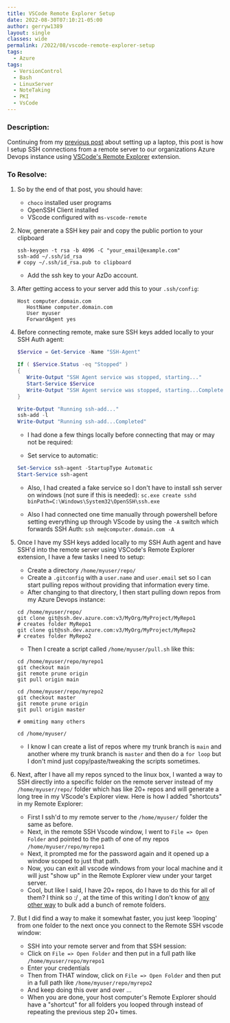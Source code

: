 ```yaml
---
title: VSCode Remote Explorer Setup
date: 2022-08-30T07:10:21-05:00
author: gerryw1389
layout: single
classes: wide
permalink: /2022/08/vscode-remote-explorer-setup
tags:
  - Azure
tags:
  - VersionControl
  - Bash
  - LinuxServer
  - NoteTaking
  - PKI
  - VsCode
---
```

<!--more-->

### Description:

Continuing from my [previous post](https://automationadmin.com/2022/03/setup-work-laptop) about setting up a laptop, this post is how I setup SSH connections from a remote server to our organizations Azure Devops instance using [VSCode's Remote Explorer](https://code.visualstudio.com/docs/remote/ssh) extension.

### To Resolve:

1. So by the end of that post, you should have:
   - `choco` installed user programs
   - OpenSSH Client installed
   - VScode configured with `ms-vscode-remote`

1. Now, generate a SSH key pair and copy the public portion to your clipboard

   ```shell
   ssh-keygen -t rsa -b 4096 -C "your_email@example.com"
   ssh-add ~/.ssh/id_rsa
   # copy ~/.ssh/id_rsa.pub to clipboard
   ```

   - Add the ssh key to your AzDo account.

1. After getting access to your server add this to your `.ssh/config`:

   ```escape
   Host computer.domain.com
      HostName computer.domain.com
      User myuser
      ForwardAgent yes
   ```

1. Before connecting remote, make sure SSH keys added locally to your SSH Auth agent:

   ```powershell
   $Service = Get-Service -Name "SSH-Agent"

   If ( $Service.Status -eq "Stopped" )
   {
      Write-Output "SSH Agent service was stopped, starting..."
      Start-Service $Service
      Write-Output "SSH Agent service was stopped, starting...Completed"
   }

   Write-Output "Running ssh-add..."
   ssh-add -l
   Write-Output "Running ssh-add...Completed"
   ```

   - I had done a few things locally before connecting that may or may not be required:

   - Set service to automatic:

   ```powershell
   Set-Service ssh-agent -StartupType Automatic
   Start-Service ssh-agent
   ```

   - Also, I had created a fake service so I don't have to install ssh server on windows (not sure if this is needed): `sc.exe create sshd binPath=C:\Windows\System32\OpenSSH\ssh.exe`

   - Also I had connected one time manually through powershell before setting everything up through VScode by using the `-A` switch which forwards SSH Auth: `ssh me@computer.domain.com -A`

1. Once I have my SSH keys added locally to my SSH Auth agent and have SSH'd into the remote server using VSCode's Remote Explorer extension, I have a few tasks I need to setup:

   - Create a directory `/home/myuser/repo/`
   - Create a `.gitconfig` with a `user.name` and `user.email` set so I can start pulling repos without providing that information every time.
   - After changing to that directory, I then start pulling down repos from my Azure Devops instance:

   ```shell
   cd /home/myuser/repo/
   git clone git@ssh.dev.azure.com:v3/MyOrg/MyProject/MyRepo1
   # creates folder MyRepo1
   git clone git@ssh.dev.azure.com:v3/MyOrg/MyProject/MyRepo2
   # creates folder MyRepo2
   ```

   - Then I create a script called `/home/myuser/pull.sh` like this:

   ```shell
   cd /home/myuser/repo/myrepo1
   git checkout main
   git remote prune origin
   git pull origin main

   cd /home/myuser/repo/myrepo2
   git checkout master
   git remote prune origin
   git pull origin master

   # ommiting many others

   cd /home/myuser/

   ```

   - I know I can create a list of repos where my trunk branch is `main` and another where my trunk branch is `master` and then do a `for loop` but I don't mind just copy/paste/tweaking the scripts sometimes.

1. Next, after I have all my repos synced to the linux box, I wanted a way to SSH directly into a specific folder on the remote server instead of my `/home/myuser/repo/` folder which has like 20+ repos and will generate a long tree in my VScode's Explorer view. Here is how I added "shortcuts" in my Remote Explorer:
   - First I ssh'd to my remote server to the `/home/myuser/` folder the same as before.
   - Next, in the remote SSH Vscode window, I went to `File => Open Folder` and pointed to the path of one of my repos `/home/myuser/repo/myrepo1`
   - Next, it prompted me for the password again and it opened up a window scoped to just that path.
   - Now, you can exit all vscode windows from your local machine and it will just "show up" in the Remote Explorer view under your target server.
   - Cool, but like I said, I have 20+ repos, do I have to do this for all of them? I think so :/ , at the time of this writing I don't know of [any other way](https://code.visualstudio.com/docs/remote/ssh#_remember-hosts-and-advanced-settings) to bulk add a bunch of remote folders.

1. But I did find a way to make it somewhat faster, you just keep 'looping' from one folder to the next once you connect to the Remote SSH vscode window:
   - SSH into your remote server and from that SSH session:
   - Click on `File => Open Folder` and then put in a full path like `/home/myuser/repo/myrepo1`
   - Enter your credentials
   - Then from THAT window, click on `File => Open Folder` and then put in a full path like `/home/myuser/repo/myrepo2`
   - And keep doing this over and over ...
   - When you are done, your host computer's Remote Explorer should have a "shortcut" for all folders you looped through instead of repeating the previous step 20+ times.

